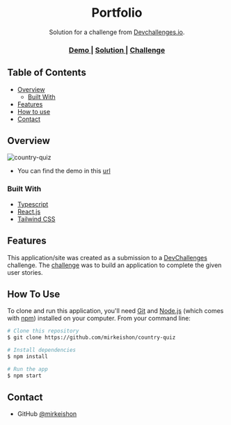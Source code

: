 <!-- Please update value in the {}  -->

<h1 align="center">Portfolio</h1>

<div align="center">
   Solution for a challenge from  <a href="http://devchallenges.io" target="_blank">Devchallenges.io</a>.
</div>

<div align="center">
  <h3>
    <a href="https://country-quiz.onrender.com/">
      Demo
    </a>
    <span> | </span>
    <a href="https://devchallenges.io/solutions/JfZFoCgp46yOUxypWNf2">
      Solution
    </a>
    <span> | </span>
    <a href="https://devchallenges.io/challenges/Bu3G2irnaXmfwQ8sZkw8">
      Challenge
    </a>
  </h3>
</div>

<!-- TABLE OF CONTENTS -->

## Table of Contents

- [Overview](#overview)
  - [Built With](#built-with)
- [Features](#features)
- [How to use](#how-to-use)
- [Contact](#contact)

<!-- OVERVIEW -->

## Overview

![country-quiz](https://user-images.githubusercontent.com/94877748/166079545-7b022ede-bc20-4398-afb7-213d49e52483.png)

- You can find the demo in this [url](https://country-quiz.onrender.com/)

### Built With

<!-- This section should list any major frameworks that you built your project using. Here are a few examples.-->
- [Typescript](https://www.typescriptlang.org/)
- [React.js](https://reactjs.org/)
- [Tailwind CSS](https://tailwindcss.com/)

## Features

<!-- List the features of your application or follow the template. Don't share the figma file here :) -->

This application/site was created as a submission to a [DevChallenges](https://devchallenges.io/challenges) challenge. The [challenge](https://devchallenges.io/challenges/Bu3G2irnaXmfwQ8sZkw8) was to build an application to complete the given user stories.


## How To Use

<!-- Example: -->

To clone and run this application, you'll need [Git](https://git-scm.com) and [Node.js](https://nodejs.org/en/download/) (which comes with [npm](http://npmjs.com)) installed on your computer. From your command line:

```bash
# Clone this repository
$ git clone https://github.com/mirkeishon/country-quiz

# Install dependencies
$ npm install

# Run the app
$ npm start
```

## Contact

- GitHub [@mirkeishon](https://github.com/mirkeishon)